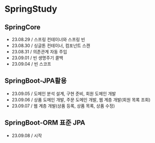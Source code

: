 # SpringStudy

## SpringCore
- 23.08.29 / 스프링 컨테이너와 스프링 빈
- 23.08.30 / 싱글톤 컨테이너, 컴포넌트 스캔
- 23.08.31 / 의존관계 자동 주입
- 23.09.01 / 빈 생명주기 콜백
- 23.09.04 / 빈 스코프

## SpringBoot-JPA활용
- 23.09.05 / 도메인 분석 설계, 구현 준비, 회원 도메인 개발
- 23.09.06 / 상품 도메인 개발, 주문 도메인 개발, 웹 계층 개발(회원 목록 조회)
- 23.09.07 / 웹 계층 개발(상품 등록, 상품 목록, 상품 수정)

## SpringBoot-ORM 표준 JPA
- 23.09.08 / 시작
